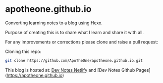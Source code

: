 # apotheone.github.io
Converting learning notes to a blog using Hexo.

Purpose of creating this is to share what I learn and share it with all.

For any improvements or corrections please clone and raise a pull request:

Cloning this repo:
```bash
git clone https://github.com/ApoTheOne/apotheone.github.io.git
```

This blog is hosted at: [Dev Notes Netlify](https://apotheoun.netlify.com/) and [Dev Notes Github Pages] (https://apotheone.github.io)
